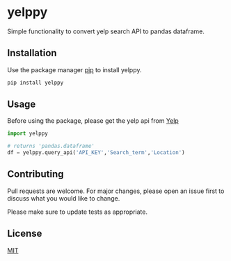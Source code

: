# yelppy

Simple functionality to convert yelp search API to pandas dataframe. 

## Installation

Use the package manager [pip](https://pip.pypa.io/en/stable/) to install yelppy.

```bash
pip install yelppy
```

## Usage
Before using the package, please get the yelp api from [Yelp](https://www.yelp.com/developers/v3/manage_app)
```python
import yelppy

# returns 'pandas.dataframe'
df = yelppy.query_api('API_KEY','Search_term','Location')

```

## Contributing
Pull requests are welcome. For major changes, please open an issue first to discuss what you would like to change.

Please make sure to update tests as appropriate.

## License
[MIT](https://choosealicense.com/licenses/mit/)
